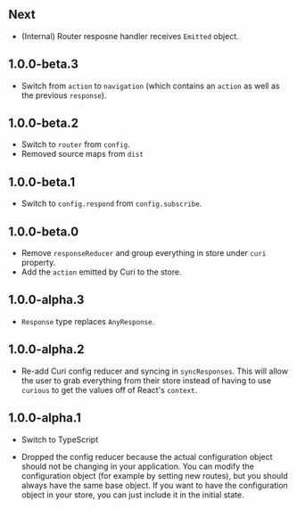 ## Next

* (Internal) Router resposne handler receives `Emitted` object.

## 1.0.0-beta.3

* Switch from `action` to `navigation` (which contains an `action` as well as the previous `response`).

## 1.0.0-beta.2

* Switch to `router` from `config`.
* Removed source maps from `dist`

## 1.0.0-beta.1

* Switch to `config.respond` from `config.subscribe`.

## 1.0.0-beta.0

* Remove `responseReducer` and group everything in store under `curi` property.
* Add the `action` emitted by Curi to the store.

## 1.0.0-alpha.3

* `Response` type replaces `AnyResponse`.

## 1.0.0-alpha.2

* Re-add Curi config reducer and syncing in `syncResponses`. This will allow the user to grab everything from their store instead of having to use `curious` to get the values off of React's `context`.

## 1.0.0-alpha.1

* Switch to TypeScript

* Dropped the config reducer because the actual configuration object should not be changing in your application. You can modify the configuration object (for example by setting new routes), but you should always have the same base object. If you want to have the configuration object in your store, you can just include it in the initial state.
